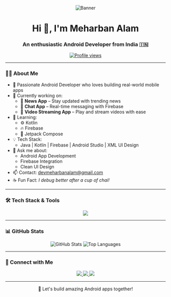 <p align="center">
  <img src="https://raw.githubusercontent.com/Mehruuban/Mehruuban/main/assets/banner.png" alt="Banner" />
</p>

<h1 align="center">Hi 👋, I'm Meharban Alam</h1>
<h3 align="center">An enthusiastic Android Developer from India 🇮🇳</h3>

<p align="center">
  <a href="https://github.com/Mehruuban">
    <img src="https://komarev.com/ghpvc/?username=Mehruuban&label=Profile%20views&color=0e75b6&style=flat" alt="Profile views" />
  </a>
</p>

---

### 👨‍💻 About Me

- 🎯 Passionate Android Developer who loves building real-world mobile apps  
- 🔭 Currently working on:
  - 📲 **News App** – Stay updated with trending news
  - 💬 **Chat App** – Real-time messaging with Firebase
  - 🎥 **Video Streaming App** – Play and stream videos with ease  
- 🌱 Learning:
  - ⚙️ Kotlin
  - 🔥 Firebase
  - 🧩 Jetpack Compose  
- 💡 Tech Stack:
  - Java | Kotlin | Firebase | Android Studio | XML UI Design  
- 💬 Ask me about:
  - Android App Development
  - Firebase Integration
  - Clean UI Design
- 📫 Contact: [devmeharbanalam@gmail.com](mailto:devmeharbanalam@gmail.com)  
- ☕ Fun Fact: *I debug better after a cup of chai!*

---

### 🛠️ Tech Stack & Tools

<p align="center">
  <img src="https://skillicons.dev/icons?i=java,kotlin,androidstudio,firebase,git,github,html,css,js,postman" />
</p>

---

### 📊 GitHub Stats

<p align="center">
  <img src="https://github-readme-stats.vercel.app/api?username=Mehruuban&show_icons=true&theme=radical" alt="GitHub Stats" />
  <img src="https://github-readme-stats.vercel.app/api/top-langs/?username=Mehruuban&layout=compact&theme=radical" alt="Top Languages" />
</p>

---

### 🤝 Connect with Me

<p align="center">
  <a href="https://linkedin.com/in/meharban-alam-9bbb7a327" target="_blank">
    <img src="https://img.shields.io/badge/LinkedIn-blue?logo=linkedin&logoColor=white" />
  </a>
  <a href="mailto:devmeharbanalam@gmail.com">
    <img src="https://img.shields.io/badge/Gmail-red?logo=gmail&logoColor=white" />
  </a>
  <a href="https://github.com/Mehruuban">
    <img src="https://img.shields.io/badge/GitHub-181717?logo=github&logoColor=white" />
  </a>
</p>

---

<p align="center">
  🚀 Let's build amazing Android apps together!
</p>
